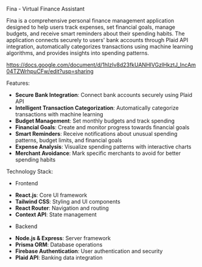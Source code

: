 Fina - Virtual Finance Assistant

Fina is a comprehensive personal finance management application designed to help users track expenses, set financial goals, manage budgets, and receive smart reminders about their spending habits. The application connects securely to users' bank accounts through Plaid API integration, automatically categorizes transactions using machine learning algorithms, and provides insights into spending patterns.

https://docs.google.com/document/d/1hIzIv8d23fkUANHIVGzlHkztJ_IncAm04TZWrhpuCFw/edit?usp=sharing

Features:
*   **Secure Bank Integration**: Connect bank accounts securely using Plaid API
*   **Intelligent Transaction Categorization**: Automatically categorize transactions with machine learning
*   **Budget Management**: Set monthly budgets and track spending
*   **Financial Goals**: Create and monitor progress towards financial goals
*   **Smart Reminders**: Receive notifications about unusual spending patterns, budget limits, and financial goals
*   **Expense Analysis**: Visualize spending patterns with interactive charts
*   **Merchant Avoidance**: Mark specific merchants to avoid for better spending habits

Technology Stack: 

- Frontend 
*   **React.js**: Core UI framework
*   **Tailwind CSS**: Styling and UI components
*   **React Router**: Navigation and routing
*   **Context API**: State management

- Backend
*   **Node.js & Express**: Server framework
*   **Prisma ORM**: Database operations
*   **Firebase Authentication**: User authentication and security
*   **Plaid API**: Banking data integration
